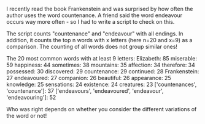 I recently read the book Frankenstein and was surprised by how often the author uses the word countenance.
A friend said the word endeavour occurs way more often - so I had to write a script to check on this.

The script counts "countenance" and "endeavour" with all endings.
In addition, it counts the top n words with x letters (here n=20 and x=9) as a comparison. The counting of all words does not group similar ones!

The 20 most common words with at least 9 letters:
Elizabeth: 85
miserable: 59
happiness: 44
sometimes: 38
mountains: 35
affection: 34
therefore: 34
possessed: 30
discovered: 29
countenance: 29
continued: 28
Frankenstein: 27
endeavoured: 27
companion: 26
beautiful: 26
appearance: 25
knowledge: 25
sensations: 24
existence: 24
creatures: 23
['countenances', 'countenance']: 37
['endeavours', 'endeavoured', 'endeavour', 'endeavouring']: 52

Who was right depends on whether you consider the different variations of the word or not! 
